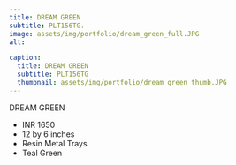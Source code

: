 ```yaml
---
title: DREAM GREEN
subtitle: PLT156TG.
image: assets/img/portfolio/dream_green_full.JPG
alt: 

caption:
  title: DREAM GREEN
  subtitle: PLT156TG
  thumbnail: assets/img/portfolio/dream_green_thumb.JPG
---
```

DREAM GREEN

- INR 1650
- 12 by 6 inches
- Resin Metal Trays
- Teal Green
